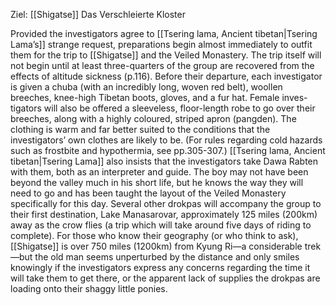 

Ziel:
[[Shigatse]]
Das Verschleierte Kloster

Provided the investigators agree to [[Tsering lama, Ancient tibetan|Tsering Lama’s]] strange request, preparations begin almost immediately to outfit them for the trip to [[Shigatse]] and the Veiled Monastery. The trip itself will not begin until at least three-quarters of the group are recovered from the effects of altitude sickness (p.116). Before their departure, each investigator is given a chuba (with an incredibly long, woven red belt), woollen breeches, knee-high Tibetan boots, gloves, and a fur hat. Female inves- tigators will also be offered a sleeveless, floor-length robe to go over their breeches, along with a highly coloured, striped apron (pangden). The clothing is warm and far better suited to the conditions that the investigators’ own clothes are likely to be. (For rules regarding cold hazards such as frostbite and hypothermia, see pp.305-307.) [[Tsering lama, Ancient tibetan|Tsering Lama]] also insists that the investigators take Dawa Rabten with them, both as an interpreter and guide. The boy may not have been beyond the valley much in his short life, but he knows the way they will need to go and has been taught the layout of the Veiled Monastery specifically for this day. Several other drokpas will accompany the group to their first destination, Lake Manasarovar, approximately 125 miles (200km) away as the crow flies (a trip which will take around five days of riding to complete). For those who know their geography (or who think to ask), [[Shigatse]] is over 750 miles (1200km) from Kyung Ri—a considerable trek—but the old man seems unperturbed by the distance and only smiles knowingly if the investigators express any concerns regarding the time it will take them to get there, or the apparent lack of supplies the drokpas are loading onto their shaggy little ponies.